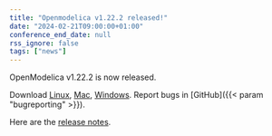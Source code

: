 ```yaml
---
title: "Openmodelica v1.22.2 released!"
date: "2024-02-21T09:00:00+01:00"
conference_end_date: null
rss_ignore: false
tags: ["news"]
---
```


OpenModelica v1.22.2 is now released.

Download [Linux](/download/download-linux/), [Mac](/download/download-mac/), [Windows](/download/download-windows/). Report bugs in [GitHub]({{< param "bugreporting" >}}).

Here are the [release notes](https://github.com/OpenModelica/OpenModelica/releases/tag/v1.22.2).

